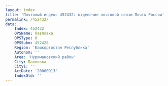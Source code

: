```yaml
---
layout: index
title: 'Почтовый индекс 452432: отделение почтовой связи Почты России'
permalink: /452432/
data:
    Index: 452432
    OPSName: Павловка
    OPSType: О
    OPSSubm: 452428
    Region: 'Башкортостан Республика'
    Autonom: ''
    Area: 'Нуримановский район'
    City: Павловка
    City1: ''
    ActDate: '20060913'
    IndexOld: ''
---
```

